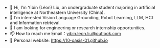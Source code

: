 - 👋 Hi, I’m Yibin (Léon) Liu, an undergraduate student majoring in artificial intelligence at Northeastern University (China). 
- 👀 I’m interested Vision Language Grounding, Robot Learning, LLM, HCI and Information retrieval.
- 🌱 I am looking for engineering or research internship opportunities.
- 📫 How to reach me Email：yibin.leon.liu@outlook.com
- 📖 Personal website: https://10-oasis-01.github.io
  

<!---
10-OASIS-01/10-OASIS-01 is a ✨ special ✨ repository because its `README.md` (this file) appears on your GitHub profile.
You can click the Preview link to take a look at your changes.
--->
